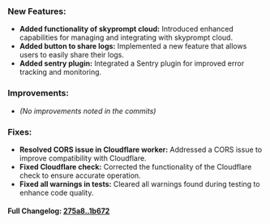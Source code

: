 ### **New Features:**
- **Added functionality of skyprompt cloud:** Introduced enhanced capabilities for managing and integrating with skyprompt cloud.
- **Added button to share logs:** Implemented a new feature that allows users to easily share their logs.
- **Added sentry plugin:** Integrated a Sentry plugin for improved error tracking and monitoring.

### **Improvements:**
- *(No improvements noted in the commits)*

### **Fixes:**
- **Resolved CORS issue in Cloudflare worker:** Addressed a CORS issue to improve compatibility with Cloudflare.
- **Fixed Cloudflare check:** Corrected the functionality of the Cloudflare check to ensure accurate operation.
- **Fixed all warnings in tests:** Cleared all warnings found during testing to enhance code quality.

#### **Full Changelog:** [275a8..1b672](https://github.com/mediar-ai/skyprompt/compare/275a8..1b672)

